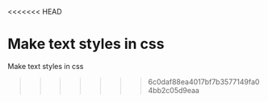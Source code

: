 <<<<<<< HEAD

Make text styles in css
=======

Make text styles in css
>>>>>>> 6c0daf88ea4017bf7b3577149fa04bb2c05d9eaa
